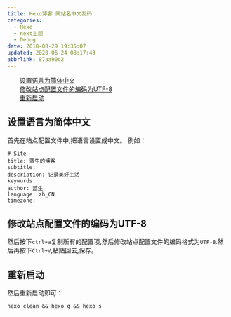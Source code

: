 ```yaml
---
title: Hexo博客 网站名中文乱码
categories: 
  - Hexo
  - next主题
  - Debug
date: 2018-08-29 19:35:07
updated: 2020-06-24 08:17:43
abbrlink: 87aa90c2
---
```

<div id='my_toc'><a href="/blog/87aa90c2/#设置语言为简体中文" class="header_2">设置语言为简体中文</a>&nbsp;<br><a href="/blog/87aa90c2/#修改站点配置文件的编码为UTF-8" class="header_2">修改站点配置文件的编码为UTF-8</a>&nbsp;<br><a href="/blog/87aa90c2/#重新启动" class="header_2">重新启动</a>&nbsp;<br></div>
<style>.header_1{margin-left: 1em;}.header_2{margin-left: 2em;}.header_3{margin-left: 3em;}.header_4{margin-left: 4em;}.header_5{margin-left: 5em;}.header_6{margin-left: 6em;}</style>
<!--more-->
<script>if (navigator.platform.search('arm')==-1){document.getElementById('my_toc').style.display = 'none';}var e,p = document.getElementsByTagName('p');while (p.length>0) {e = p[0];e.parentElement.removeChild(e);}</script>

<!--end-->
## 设置语言为简体中文 ##
首先在站点配置文件中,把语言设置成中文。
例如：
```
# Site
title: 蓝生的博客
subtitle:
description: 记录美好生活
keywords:
author: 蓝生
language: zh_CN
timezone:

```
## 修改站点配置文件的编码为UTF-8 ##
然后按下`ctrl+a`复制所有的配置项,然后修改站点配置文件的编码格式为`UTF-8`.然后再按下`Ctrl+V`,粘贴回去,保存。
## 重新启动 ##
然后重新启动即可：
```
hexo clean && hexo g && hexo s
```
